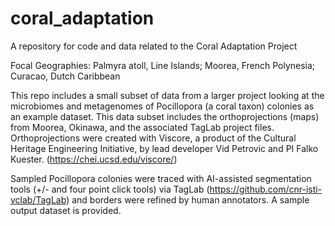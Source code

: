 # coral_adaptation
A repository for code and data related to the Coral Adaptation Project 

Focal Geographies: Palmyra atoll, Line Islands; Moorea, French Polynesia; Curacao, Dutch Caribbean 

This repo includes a small subset of data from a larger project looking at the microbiomes and metagenomes of Pocillopora (a coral taxon) colonies as an example dataset. This data subset includes the orthoprojections (maps) from Moorea, Okinawa, and the associated TagLab project files. Orthoprojections were created with Viscore, a product of the Cultural Heritage Engineering Initiative, by lead developer Vid Petrovic and PI Falko Kuester. (https://chei.ucsd.edu/viscore/) 

Sampled Pocillopora colonies were traced with AI-assisted segmentation tools (+/- and four point click tools) via TagLab (https://github.com/cnr-isti-vclab/TagLab) and borders were refined by human annotators. A sample output dataset is provided. 
